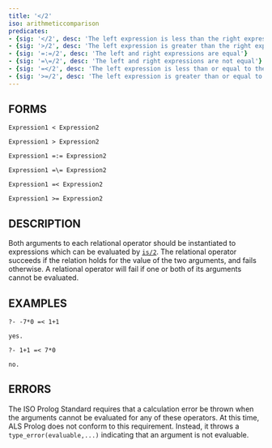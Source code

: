 ```yaml
---
title: '</2'
iso: arithmeticcomparison
predicates:
- {sig: '</2', desc: 'The left expression is less than the right expression'}
- {sig: '>/2', desc: 'The left expression is greater than the right expression'}
- {sig: '=:=/2', desc: 'The left and right expressions are equal'}
- {sig: '=\=/2', desc: 'The left and right expressions are not equal'}
- {sig: '=</2', desc: 'The left expression is less than or equal to the right'}
- {sig: '>=/2', desc: 'The left expression is greater than or equal to the right'}
---
```


## FORMS
```
Expression1 < Expression2

Expression1 > Expression2

Expression1 =:= Expression2

Expression1 =\= Expression2

Expression1 =< Expression2

Expression1 >= Expression2
```

## DESCRIPTION

Both arguments to each relational operator should be instantiated to expressions which can be evaluated by [`is/2`](is.html). The relational operator succeeds if the relation holds for the value of the two arguments, and fails otherwise. A relational operator will fail if one or both of its arguments cannot be evaluated.


## EXAMPLES

```
?- -7*0 =< 1+1

yes.
```

```
?- 1+1 =< 7*0

no.
```


## ERRORS

The ISO Prolog Standard requires that a calculation error be thrown when the arguments cannot be evaluated for any of these operators. At this time, ALS Prolog does not conform to this requirement.  Instead, it throws a `type_error(evaluable,...)` indicating that an argument is not evaluable.

